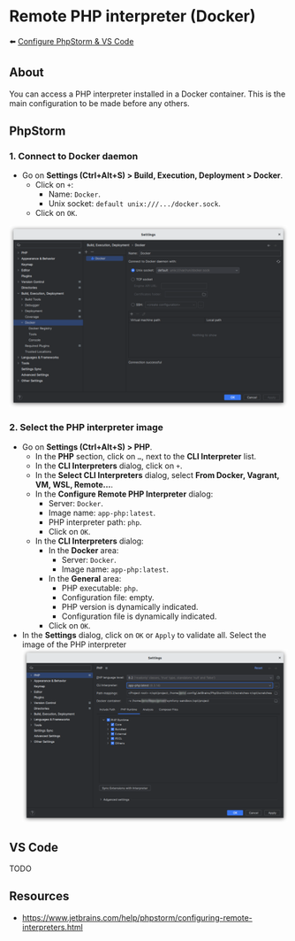 # Remote PHP interpreter (Docker)

⬅️ [Configure PhpStorm & VS Code](../configure.md)

## About

You can access a PHP interpreter installed in a Docker container. This is the main configuration to be made before any others.

## PhpStorm

### 1. Connect to Docker daemon

- Go on **Settings (Ctrl+Alt+S) > Build, Execution, Deployment > Docker**.
    - Click on `+`:
        - Name: `Docker`.
        - Unix socket: `default unix:///.../docker.sock`.
    - Click on `OK`.

![phpstorm-settings-build-execution-deployment-docker.png](../img/phpstorm-settings-build-execution-deployment-docker.png)

### 2. Select the PHP interpreter image

- Go on **Settings (Ctrl+Alt+S) > PHP**.
    - In the **PHP** section, click on `…`, next to the **CLI Interpreter** list.
    - In the **CLI Interpreters** dialog, click on `+`.
    - In the **Select CLI Interpreters** dialog, select **From Docker, Vagrant, VM, WSL, Remote…**.
    - In the **Configure Remote PHP Interpreter** dialog:
        - Server: `Docker`.
        - Image name: `app-php:latest`.
        - PHP interpreter path: `php`.
        - Click on `OK`.
    - In the **CLI Interpreters** dialog:
        - In the **Docker** area:
            - Server: `Docker`.
            - Image name: `app-php:latest`.
        - In the **General** area:
            - PHP executable: `php`.
            - Configuration file: empty.
            - PHP version is dynamically indicated.
            - Configuration file is dynamically indicated.
        - Click on `OK`.
- In the **Settings** dialog, click on `OK` or `Apply` to validate all.
  Select the image of the PHP interpreter
![phpstorm-settings-php.png](../img/phpstorm-settings-php.png)

## VS Code

TODO

## Resources

- https://www.jetbrains.com/help/phpstorm/configuring-remote-interpreters.html
